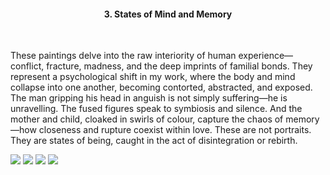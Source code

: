 <center><h4>3. States of Mind and Memory</h4></center>

<br/>

These paintings delve into the raw interiority of human experience—conflict, fracture, madness, and the deep imprints of familial bonds. They represent a psychological shift in my work, where the body and mind collapse into one another, becoming contorted, abstracted, and exposed.
The man gripping his head in anguish is not simply suffering—he is unravelling. The fused figures speak to symbiosis and silence. And the mother and child, cloaked in swirls of colour, capture the chaos of memory—how closeness and rupture coexist within love. These are not portraits. They are states of being, caught in the act of disintegration or rebirth.

![](38.jpg)
![](39.jpg)
![](40.jpg)
![](41.jpg)
<p></p>